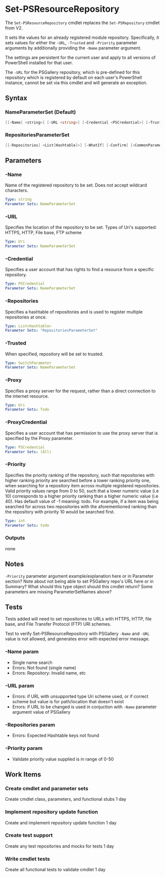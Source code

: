 # Set-PSResourceRepository

The `Set-PSResourceRepository` cmdlet replaces the `Set-PSRepository` cmdlet from V2.

It sets the values for an already registered module repository. Specifically, it sets values for
either the `-URL`, `-Trusted` and `-Priority` parameter arguments by additionally providing the `-Name` parameter argument.

The settings are persistent for the current user and apply to all versions of PowerShell installed for that user.

The `-URL` for the PSGallery repository, which is pre-defined for this repository which is registered by default on each user's PowerShell instance, cannot be set via this cmdlet and will generate an exception.

## Syntax

### NameParameterSet (Default)
``` PowerShell
[[-Name] <string>] [-URL <string>] [-Credential <PSCredential>] [-Trusted] [-WhatIf] [-Confirm] [<CommonParameters>]
```

### RepositoriesParameterSet
``` PowerShell
[[-Repositories] <List[Hashtable]>] [-WhatIf] [-Confirm] [<CommonParameters>]
```

## Parameters

### -Name

Name of the registered repository to be set.
Does not accept wildcard characters.

```yml
Type: string
Parameter Sets: NameParameterSet
```

### -URL

Specifies the location of the repository to be set.
Types of Uri's supported: HTTPS, HTTP, File base, FTP scheme

```yml
Type: Uri
Parameter Sets: NameParameterSet
```

### -Credential

Specifies a user account that has rights to find a resource from a specific repository.

```yml
Type: PSCredential
Parameter Sets: NameParameterSet
```

### -Repositories

Specifies a hashtable of repositories and is used to register multiple repositories at once.

```yml
Type: List<Hashtable>
Parameter Sets: "RepositoriesParameterSet"
```

### -Trusted

When specified, repository will be set to trusted.

```yml
Type: SwitchParameter
Parameter Sets: NameParameterSet
```

### -Proxy

Specifies a proxy server for the request, rather than a direct connection to the internet resource.

```yml
Type: Uri
Parameter Sets: Todo
```

### -ProxyCredential

Specifies a user account that has permission to use the proxy server that is specified by the Proxy parameter.

```yml
Type: PSCredential
Parameter Sets: (All)
```

### -Priority

Specifies the priority ranking of the repository, such that repositories with higher ranking priority are searched before a lower ranking priority one, when searching for a repository item across multiple registered repositories.
Valid priority values range from 0 to 50, such that a lower numeric value (i.e 10) corresponds to a higher priority ranking than a higher numeric value (i.e 40). Has default value of -1 meaning: todo.
For example, if a item was being searched for across two repositories with the aforementioned ranking than the repository with priority 10 would be searched first.

```yml
Type: int
Parameter Sets: todo
```

### Outputs

none

## Notes

`-Priority` parameter argument example/explanation here or in Parameter section?
Note about not being able to set PSGallery repo's URL here or in Summary?
What should this type object should this cmdlet return?
Some parameters are missing ParameterSetNames above?

## Tests

Tests added will need to set repositories to URLs with HTTPS, HTTP, file base, and File Transfer Protocol (FTP) URI schemes.

Test to verify Set-PSResourceRepository with PSGallery `-Name` and `-URL` value is not allowed, and generates error with expected error message.

### -Name param

- Single name search
- Errors: Not found (single name)
- Errors: Repository: Invalid name, etc

### -URL param

- Errors: if URL with unsupported type Uri scheme used, or if correct scheme but value is for path/location that doesn't exist
- Errors: if URL to be changed is used in conjuction with `-Name` parameter argument value of PSGallery

### -Repositories param

- Errors: Expected Hashtable keys not found

### -Priority param

- Validate priority value supplied is in range of 0-50

## Work Items

### Create cmdlet and parameter sets

Create cmdlet class, parameters, and functional stubs
1 day

### Implement repository update function

Create and implement repository update function
1 day

### Create test support

Create any test repositories and mocks for tests
1 day

### Write cmdlet tests

Create all functional tests to validate cmdlet
1 day
